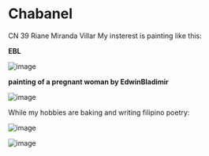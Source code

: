 # Chabanel
CN 39 Riane Miranda Villar 
My insterest is painting like this:

**EBL**

![image](https://github.com/user-attachments/assets/9147c7ae-2175-44e0-818e-2850aa7d6d99)

**painting of a pregnant woman by EdwinBladimir**

![image](https://github.com/user-attachments/assets/8c521e56-7ee1-48c2-b3bb-f98e9965656d) 

While my hobbies are baking and writing filipino poetry:

![image](https://github.com/user-attachments/assets/ae0a9aff-d128-4cdf-87d4-3e231ec1cbda)

![image](https://github.com/user-attachments/assets/c1ba2968-f2c7-41e4-ac9b-196d807da4f8)

